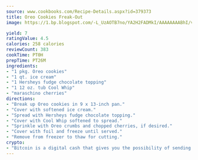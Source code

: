 ```yaml
---
source: www.cookbooks.com/Recipe-Details.aspx?id=379373
title: Oreo Cookies Freak-Out
image: https://1.bp.blogspot.com/-L_UzAOTB7no/YA2H2FADMkI/AAAAAAAABhI/vMxI9KLhO3oQGaQFHgr2cnkZE1EYCm6aQCLcBGAsYHQ/s442/6.png

yield: 7
ratingValue: 4.5
calories: 258 calories
reviewCount: 383
cookTime: PT0H
prepTime: PT26M
ingredients:
- "1 pkg. Oreo cookies"
- "1 qt. ice cream"
- "1 Hersheys fudge chocolate topping"
- "1 12 oz. tub Cool Whip"
- "maraschino cherries"
directions:
- "Break up Oreo cookies in 9 x 13-inch pan."
- "Cover with softened ice cream."
- "Spread with Hersheys fudge chocolate topping."
- "Cover with Cool Whip softened to spread."
- "Sprinkle with Oreo crumbs and chopped cherries, if desired."
- "Cover with foil and freeze until served."
- "Remove from freezer to thaw for cutting."
crypto:
- "Bitcoin is a digital cash that gives you the possibility of sending money all over the world, instantly and without a fee."
---
```


